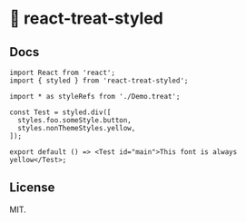 # 🍬 react-treat-styled

## Docs

```tsx
import React from 'react';
import { styled } from 'react-treat-styled';

import * as styleRefs from './Demo.treat';

const Test = styled.div([
  styles.foo.someStyle.button,
  styles.nonThemeStyles.yellow,
]);

export default () => <Test id="main">This font is always yellow</Test>;
```

## License

MIT.
